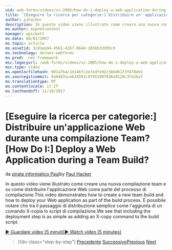 ```yaml
---
uid: web-forms/videos/vs-2005/how-do-i-deploy-a-web-application-during-a-team-build
title: '[Eseguire la ricerca per categorie:] Distribuire un''applicazione Web durante una compilazione Team? | Microsoft Docs'
author: pjhacker
description: In questo video viene illustrato come creare una nuova compilazione team e su come distribuire l'applicazione Web come parte del processo di compilazione. Vediamo che se si include il deploym...
ms.author: aspnetcontent
manager: wpickett
ms.date: 08/01/2007
ms.topic: article
ms.assetid: 3c81ee94-4561-4267-864d-2656b33d95c9
ms.technology: dotnet-webforms
ms.prod: .net-framework
msc.legacyurl: /web-forms/videos/vs-2005/how-do-i-deploy-a-web-application-during-a-team-build
msc.type: video
ms.openlocfilehash: 601a7bac1d14bfc2e7edfe92c566d61f3f6f8eb1
ms.sourcegitcommit: 9a9483aceb34591c97451997036a9120c3fe2baf
ms.translationtype: MT
ms.contentlocale: it-IT
ms.lasthandoff: 11/10/2017
---
```

<a name="how-do-i-deploy-a-web-application-during-a-team-build"></a><span data-ttu-id="23f36-105">[Eseguire la ricerca per categorie:] Distribuire un'applicazione Web durante una compilazione Team?</span><span class="sxs-lookup"><span data-stu-id="23f36-105">[How Do I:] Deploy a Web Application during a Team Build?</span></span>
====================
<span data-ttu-id="23f36-106">da [pirata informatico Paul](https://github.com/pjhacker)</span><span class="sxs-lookup"><span data-stu-id="23f36-106">by [Paul Hacker](https://github.com/pjhacker)</span></span>

<span data-ttu-id="23f36-107">In questo video viene illustrato come creare una nuova compilazione team e su come distribuire l'applicazione Web come parte del processo di compilazione.</span><span class="sxs-lookup"><span data-stu-id="23f36-107">This video demonstrates how to create a new team build and how to deploy your Web application as part of the build process.</span></span> <span data-ttu-id="23f36-108">È possibile notare che tra il passaggio di distribuzione semplice come l'aggiunta di un comando X-copia lo script di compilazione.</span><span class="sxs-lookup"><span data-stu-id="23f36-108">We see that including the deployment step is as simple as adding an X-copy command to the build script.</span></span>

[<span data-ttu-id="23f36-109">&#9654; Guardare video (5 minuti)</span><span class="sxs-lookup"><span data-stu-id="23f36-109">&#9654; Watch video (5 minutes)</span></span>](https://channel9.msdn.com/Blogs/ASP-NET-Site-Videos/how-do-i-deploy-a-web-application-during-a-team-build)

>[!div class="step-by-step"]
<span data-ttu-id="23f36-110">[Precedente](how-do-i-automate-testing-using-team-build.md)
[Successivo](how-do-i-run-unit-tests-against-a-deployed-database.md)</span><span class="sxs-lookup"><span data-stu-id="23f36-110">[Previous](how-do-i-automate-testing-using-team-build.md)
[Next](how-do-i-run-unit-tests-against-a-deployed-database.md)</span></span>

